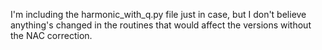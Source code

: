 I'm including the harmonic_with_q.py file just in case, but I don't believe anything's changed in 
the routines that would affect the versions without the NAC correction.

